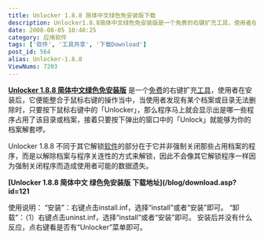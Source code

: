 ```yaml
---
title: Unlocker 1.8.8 简体中文绿色免安装版下载
description: Unlocker1.8.8简体中文绿色免安装版是一个免费的右键扩充工具，使用者在安装后，它便能整合于鼠标右键的操作当中，当使用者发现有某个档案或目录无法删除时，只要按下鼠标右键中的「Unlocker」，那么程序马上就会显示出是哪一些程序占用了该目录或档案，接着只要按下弹出的窗口中的「Unlock」就能够为你的档案解套啰。
date: 2008-08-05 10:48:25
category: 应用软件
tags: ['软件', '工具共享', '下载Download']
post_id: 564
alias: Unlocker-1.8.8
ViewNums: 7203
---
```


**[Unlocker 1.8.8 简体中文绿色免安装版](/blog/unlocker-188)** 是一个[免费](/tags/%E5%85%8D%E8%B4%B9%E7%BD%91%E7%BB%9C%E8%B5%84%E6%BA%90)的右键扩充[工具](/tags/%E5%B7%A5%E5%85%B7%E5%85%B1%E4%BA%AB)，使用者在安装后，它便能整合于鼠标右键的操作当中，当使用者发现有某个档案或目录无法删除时，只要按下鼠标右键中的「Unlocker」，那么程序马上就会显示出是哪一些程序占用了该目录或档案，接着只要按下弹出的窗口中的「Unlock」就能够为你的档案解套啰。

Unlocker 1.8.8 不同于其它解锁[软件](/tags/%E8%BD%AF%E4%BB%B6)的部分在于它并非强制关闭那些占用档案的程序，而是以解除档案与程序关连性的方式来解锁，因此不会像其它解锁程序一样因为强制关闭程序而造成使用者可能的数据遗失。

**[Unlocker 1.8.8 简体中文 绿色免安装版 下载地址](/blog/download.asp?id=121**

使用说明：
“安装”：右键点击install.inf，选择“install”或者“安装”即可。
“卸载”：（1）右键点击uninst.inf，选择“install”或者“安装”即可。
安装后并没有什么反应，点右键看是否有“Unlocker”菜单即可。

